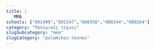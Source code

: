 ```yaml
---
title: |
   MMA
schools: ["001409","001547","000358","000244","000264"]
category: "Πολεμικές τέχνες"
slugSubcategory: "mma"
slugCategory: "polemikes-texnes"
---
```


